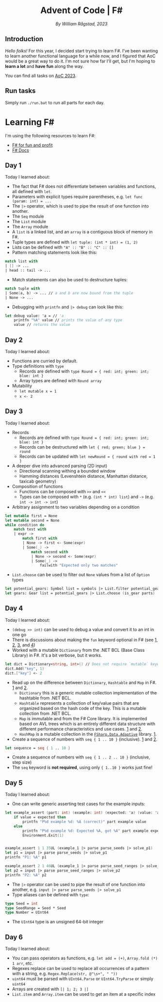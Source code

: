 <div align=center>
    <h1>Advent of Code | F#</h1>
    <em>By William Rågstad, 2023</em>
</div>


## Introduction

*Hello folks!*
For this year, I decided start trying to learn F#.
I've been wanting to learn another functional language for a while now, and I figured that AoC would be a great way to do it.
I'm not sure how far I'll get, but I'm hoping to **learn a lot** and **have fun** along the way.

You can find all tasks on [AoC 2023](https://adventofcode.com/2023).

## Run tasks
Simply run `./run.bat` to run all parts for each day.

# Learning F#
I'm using the following resources to learn F#:
- [F# for fun and profit](https://fsharpforfunandprofit.com/)
- [F# Docs](https://docs.microsoft.com/en-us/dotnet/fsharp/)

## Day 1
Today I learned about:
- The fact that F# does not differentiate between variables and functions, all defined with `let`.
- Parameters with explicit types require parentheses, e.g. `let func (param: int) = ...`
- The `|>` operator, which is used to pipe the result of one function into another.
- The `Seq` module
- The `List` module
- The `Array` module
- A `list` is a linked list, and an `array` is a contiguous block of memory in F#.
- Tuple types are defined with `let tuple: (int * int) = (1, 2)`
- Lists can be defined with `"A" :: "B" :: "C" :: []`
- Pattern matching statements look like this:
```fsharp
match list with
| [] -> ...
| head :: tail -> ...
```
- Match statements can also be used to destructure tuples:
```fsharp
match tuple with
| Some(a, b) -> ... // a and b are now bound from the tuple
| None -> ...
```
- Debugging with `printfn` and `|> debug` can look like this:
```fsharp
let debug value: 'a = // 'a
    printfn "%A" value // prints the value of any type
    value // returns the value
```

## Day 2
Today I learned about:
- Functions are curried by default.
- Type definitions with `type`
    - Records are defined with `type Round = { red: int; green: int; blue: int }`
    - Array types are defined with `Round array`
- Mutability
    - `let mutable x = 1`
    - `x <- 2`

## Day 3
Today I learned about:
- Records
    - Records are defined with `type Round = { red: int; green: int; blue: int }`
    - Records can be destructured with `let { red; green; blue } = round`
    - Records can be updated with `let newRound = { round with red = 1 }`
- A deeper dive into advanced parsing (2D input)
    - Directional scanning withing a bounded window
    - Hamming distances (Levenshtein distance, Manhattan distance, taxicab geometry)
- Composition of functions
    - Functions can be composed with `>>` and `<<`
    - Types can be composed with `*` (e.g. `(int * int) list`) and `->` (e.g. `int -> int -> int`)
- Arbitrary assignment to two variables depending on a condition
```fsharp
let mutable first = None
let mutable second = None
while condition do
    match test with
    | expr ->
        match first with
        | None -> first <- Some(expr)
        | Some(_) ->
            match second with
            | None -> second <- Some(expr)
            | Some(_) ->
                failwith "Expected only two matches"
```
- `List.choose` can be used to filter out `None` values from a list of `Option` types
```fsharp
let potential_gears: Symbol list = symbols |> List.filter potential_gear
let gears: Gear list = potential_gears |> List.choose (is_gear parts)
```

## Day 4
Today I learned about:
- `(debug >> int)` can be used to debug a value and convert it to an int in one go
- There is discussions about making the `fun` keyword optional in F# (see [1](https://stackoverflow.com/questions/70388340/do-fun-lambda-expressions-have-shorthand-syntax), [2](https://github.com/fsharp/fslang-suggestions/issues/634), [3](https://github.com/fsharp/fslang-suggestions/issues/168), and [4](https://github.com/fsharp/fslang-suggestions/issues/506))
- Worked with a mutable `Dictionary` from the .NET BCL (Base Class Library) in F#. It's a bit verbose, but it works.
```fsharp
let dict = Dictionary<string, int>() // Does not require `mutable` keyword
dict.Add("key", 1)
dict.["key"] <- 2
```
- Read up on the difference between `Dictionary`, `Hashtable` and `Map` in F#. [1](https://stackoverflow.com/questions/29077352/f-difference-between-dictionary-hashtable-and-map) and [2](https://learn.microsoft.com/en-us/dotnet/fsharp/language-reference/fsharp-collection-types).
    - `Dictionary` this is a generic mutable collection implementation of the hashtable from .NET BCL.
    - `Hashtable` represents a collection of key/value pairs that are organized based on the hash code of the key. This is a mutable collection from .NET BCL.
    - `Map` is immutable and from the F# Core library. It is implemented based on AVL trees which is an entirely different data structure with different performance characteristics and use cases. [1](https://fsharp.github.io/fsharp-core-docs/reference/fsharp-collections-fsharpmap-2.html) and [2](https://www.tutorialspoint.com/fsharp/fsharp_maps.htm).
    - `HashMap` is a mutable collection in the [`FSharp.Data.Adaptive`](https://fsprojects.github.io/FSharp.Data.Adaptive/) library. [1](https://fsprojects.github.io/FSharp.Data.Adaptive/reference/fsharp-data-adaptive-hashmapmodule.html).
- Create a sequence of numbers with `seq { 1 .. 10 }` (inclusive). [1](https://learn.microsoft.com/en-us/dotnet/fsharp/language-reference/sequences) and [2](https://stackoverflow.com/questions/36780574/f-equivalent-of-python-range).
```fsharp
let sequence = seq { 1 .. 10 }
```
- Create a sequence of numbers with `seq { 1 .. 2 .. 10 }` (inclusive, step size)
- The `seq` keyword is **not required**, using only `{ 1..10 }` works just fine!

## Day 5
Today I learned about:
- One can write generic asserting test cases for the example inputs:
```fsharp
let example_assert (part: int) (example: int) (expected: 'a) (value: 'a) =
    if value = expected then
        printfn "P%d example %d: %A (correct)" part example value
    else
        printfn "P%d example %d: Expected %A, got %A" part example expected value
        Environment.Exit(1)


example_assert 1 1 35UL (example_1 |> parse parse_seeds |> solve_p1)
let p1 = input |> parse parse_seeds |> solve_p1
printfn "P1: %A" p1

example_assert 2 1 46UL (example_1 |> parse parse_seed_ranges |> solve_p2)
let p2 = input |> parse parse_seed_ranges |> solve_p2
printfn "P2: %A" p2
```
- The `|>` operator can be used to pipe the result of one function into another, e.g. `input |> parse parse_seeds |> solve_p1`
- Type aliases can be defined with `type`:
```fsharp
type Seed = int
type SeedRange = Seed * Seed
type Number = UInt64
```
- The `UInt64` type is an unsigned 64-bit integer

## Day 6
Today I learned about:
- You can pass operators as functions, e.g. `let add = (+)`, `Array.fold (*) 1 arr`, etc.
- Regexes replace can be used to replace all occurrences of a pattern with a string, e.g. `Regex.Replace(str, @"\s+", " "))`
- `uint64` must be parsed with `UInt64.Parse` or `UInt64.TryParse` or simply `uint64`
- Arrays are created with `[| 1; 2; 3 |]`
- `List.item` and `Array.item` can be used to get an item at a specific index